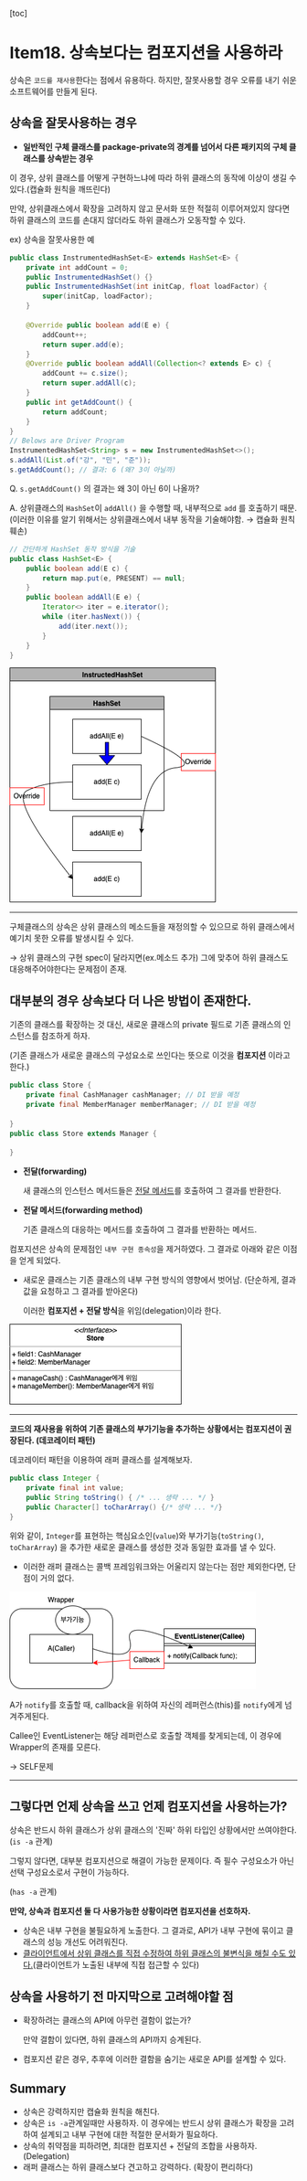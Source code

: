 [toc]



# Item18. 상속보다는 컴포지션을 사용하라

상속은 `코드를 재사용`한다는 점에서 유용하다. 하지만, 잘못사용할 경우 오류를 내기 쉬운 소프트웨어를 만들게 된다.

## 상속을 잘못사용하는 경우

* **일반적인 구체 클래스를 package-private의 경계를 넘어서 다른 패키지의 구체 클래스를 상속받는 경우**

이 경우, 상위 클래스를 어떻게 구현하느냐에 따라 하위 클래스의 동작에 이상이 생길 수 있다.(캡슐화 원칙을 깨뜨린다) 

만약, 상위클래스에서 확장을 고려하지 않고 문서화 또한 적절히 이루어져있지 않다면 하위 클래스의 코드를 손대지 않더라도 하위 클래스가 오동작할 수 있다. 



ex) 상속을 잘못사용한 예

```java
public class InstrumentedHashSet<E> extends HashSet<E> {
    private int addCount = 0;
    public InstrumentedHashSet() {}
   	public InstrumentedHashSet(int initCap, float loadFactor) {
        super(initCap, loadFactor);
    }

    @Override public boolean add(E e) {
        addCount++;
        return super.add(e);
    }
    @Override public boolean addAll(Collection<? extends E> c) {
        addCount += c.size();
        return super.addAll(c);
    }
    public int getAddCount() {
        return addCount;
    }
}
// Belows are Driver Program
InstrumentedHashSet<String> s = new InstrumentedHashSet<>();
s.addAll(List.of("강", "민", "준"));
s.getAddCount(); // 결과: 6 (왜? 3이 아닐까)
```

Q. `s.getAddCount()` 의 결과는 왜 3이 아닌 6이 나올까?

A. 상위클래스의 `HashSet`이 `addAll()` 을 수행할 때, 내부적으로 `add` 를 호출하기 때문. (이러한 이유를 알기 위해서는 상위클래스에서 내부 동작을 기술해야함. $\rightarrow$ 캡슐화 원칙 훼손)
```java
// 간단하게 HashSet 동작 방식을 기술
public class HashSet<E> {
	public boolean add(E c) {
		return map.put(e, PRESENT) == null;
    }
    public boolean addAll(E e) {
        Iterator<> iter = e.iterator();
        while (iter.hasNext()) {
            add(iter.next());
        }
    }
}
```



![incorrectInheritence](https://raw.githubusercontent.com/joonamin/UpicImageRepo/master/uPic/incorrectInheritence.png)

---

구체클래스의 상속은 상위 클래스의 메소드들을 재정의할 수 있으므로 하위 클래스에서 예기치 못한 오류를 발생시킬 수 있다.

$\rightarrow$ 상위 클래스의 구현 spec이 달라지면(ex.메소드 추가) 그에 맞추어 하위 클래스도 대응해주어야한다는 문제점이 존재.



## 대부분의 경우 상속보다 더 나은 방법이 존재한다.

기존의 클래스를 확장하는 것 대신, 새로운 클래스의 private 필드로 기존 클래스의 인스턴스를 참조하게 하자.

(기존 클래스가 새로운 클래스의 구성요소로 쓰인다는 뜻으로 이것을 **컴포지션** 이라고 한다.)

```java
public class Store {
    private final CashManager cashManager; // DI 받을 예정
    private final MemberManager memberManager; // DI 받을 예정
    
}
public class Store extends Manager {
    
}
```



* **전달(forwarding)**

	새 클래스의 인스턴스 메서드들은 <u>전달 메서드</u>를 호출하여 그 결과를 반환한다.

* **전달 메서드(forwarding method)**

	기존 클래스의 대응하는 메서드를 호출하여 그 결과를 반환하는 메서드.



컴포지션은 상속의 문제점인 `내부 구현 종속성`을 제거하였다. 그 결과로 아래와 같은 이점을 얻게 되었다.

* 새로운 클래스는 기존 클래스의 내부 구현 방식의 영향에서 벗어남. (단순하게, 결과값을 요청하고 그 결과를 받아온다)

	이러한 **컴포지션 + 전달 방식**을 위임(delegation)이라 한다.

![composition](https://raw.githubusercontent.com/joonamin/UpicImageRepo/master/uPic/composition.png)

---

**코드의 재사용을 위하여 기존 클래스의 부가기능을 추가하는 상황에서는 컴포지션이 권장된다. (데코레이터 패턴)**

데코레이터 패턴을 이용하여 래퍼 클래스를 설계해보자.

```java
public class Integer {
    private final int value;
    public String toString() { /* ... 생략 ... */ }
    public Character[] toCharArray() {/* 생략 ... */}
}
```

위와 같이, `Integer`를 표현하는 핵심요소인(`value`)와 부가기능(`toString()`, `toCharArray`) 을 추가한 새로운 클래스를 생성한 것과 동일한 효과를 낼 수 있다.



* 이러한 래퍼 클래스는 콜백 프레임워크와는 어울리지 않는다는 점만 제외한다면, 단점이 거의 없다.

![wrapper](https://raw.githubusercontent.com/joonamin/UpicImageRepo/master/uPic/wrapper.png)

A가 `notify`를 호출할 때, callback을 위하여 자신의 레퍼런스(this)를 `notify`에게 넘겨주게된다.

Callee인 EventListener는 해당 레퍼런스로 호출할 객체를 찾게되는데, 이 경우에 Wrapper의 존재를 모른다.

$\rightarrow$ SELF문제



---

## 그렇다면 언제 상속을 쓰고 언제 컴포지션을 사용하는가?

상속은 반드시 하위 클래스가 상위 클래스의 '진짜' 하위 타입인 상황에서만 쓰여야한다. (`is -a` 관계)

그렇지 않다면, 대부분 컴포지션으로 해결이 가능한 문제이다. 즉 필수 구성요소가 아닌 선택 구성요소로서 구현이 가능하다.

(`has -a` 관계)



**만약, 상속과 컴포지션 둘 다 사용가능한 상황이라면 컴포지션을 선호하자.**

* 상속은 내부 구현을 불필요하게 노출한다. 그 결과로, API가 내부 구현에 묶이고 클래스의 성능 개선도 어려워진다.
* <u>클라이언트에서 상위 클래스를 직접 수정하여 하위 클래스의 불변식을 해칠 수도 있다.</u>(클라이언트가 노출된 내부에 직접 접근할 수 있다)



## 상속을 사용하기 전 마지막으로 고려해야할 점

* 확장하려는 클래스의 API에 아무런 결함이 없는가?

	만약 결함이 있다면, 하위 클래스의 API까지 승계된다. 

* 컴포지션 같은 경우, 추후에 이러한 결함을 숨기는 새로운 API를 설계할 수 있다.





## Summary

* 상속은 강력하지만 캡슐화 원칙을 해친다.
* 상속은 `is -a`관계일때만 사용하자. 이 경우에는 반드시 상위 클래스가 확장을 고려하여 설계되고 내부 구현에 대한 적절한 문서화가 필요하다.
* 상속의 취약점을 피하려면, 최대한 컴포지션 + 전달의 조합을 사용하자. (Delegation)
* 래퍼 클래스는 하위 클래스보다 견고하고 강력하다. (확장이 편리하다)









